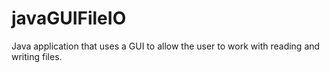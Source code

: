 # javaGUIFileIO
Java application that uses a GUI to allow the user to work with reading and writing files.
